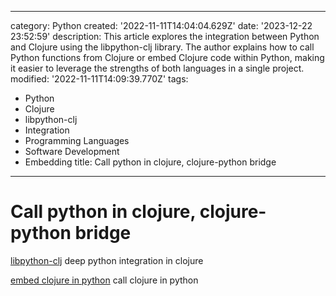 ------
category: Python
created: '2022-11-11T14:04:04.629Z'
date: '2023-12-22 23:52:59'
description: This article explores the integration between Python and Clojure using
  the libpython-clj library. The author explains how to call Python functions from
  Clojure or embed Clojure code within Python, making it easier to leverage the strengths
  of both languages in a single project.
modified: '2022-11-11T14:09:39.770Z'
tags:
- Python
- Clojure
- libpython-clj
- Integration
- Programming Languages
- Software Development
- Embedding
title: Call python in clojure, clojure-python bridge
------

# Call python in clojure, clojure-python bridge

[libpython-clj](https://github.com/clj-python/libpython-clj) deep python integration in clojure

[embed clojure in python](https://clj-python.github.io/libpython-clj/embedded.html) call clojure in python
